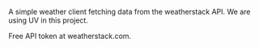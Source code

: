 A simple weather client fetching data from the weatherstack API. We are using UV in this project.

Free API token at weatherstack.com.
